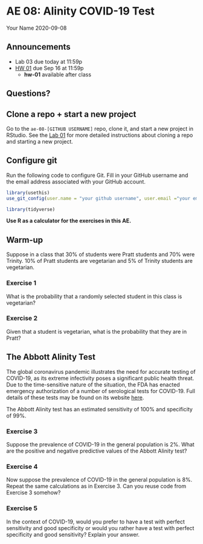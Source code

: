 AE 08: Alinity COVID-19 Test
================
Your Name
2020-09-08

## Announcements

  - Lab 03 due today at 11:59p
  - [HW 01](https://sta199-fa20-002.netlify.app/hw/hw-01.html) due Sep
    16 at 11:59p
      - **hw-01** available after class

## Questions?

## Clone a repo + start a new project

Go to the `ae-08-[GITHUB USERNAME]` repo, clone it, and start a new
project in RStudio. See the
[Lab 01](https://sta199-fa20-002.netlify.app/labs/lab-01-hello-r.html#getting-started)
for more detailed instructions about cloning a repo and starting a new
project.

## Configure git

Run the following code to configure Git. Fill in your GitHub username
and the email address associated with your GitHub account.

``` r
library(usethis)
use_git_config(user.name = "your github username", user.email ="your email")
```

``` r
library(tidyverse)
```

**Use R as a calculator for the exercises in this AE.**

## Warm-up

Suppose in a class that 30% of students were Pratt students and 70% were
Trinity. 10% of Pratt students are vegetarian and 5% of Trinity students
are vegetarian.

### Exercise 1

What is the probability that a randomly selected student in this class
is vegetarian?

### Exercise 2

Given that a student is vegetarian, what is the probability that they
are in Pratt?

## The Abbott Alinity Test

The global coronavirus pandemic illustrates the need for accurate
testing of COVID-19, as its extreme infectivity poses a significant
public health threat. Due to the time-sensitive nature of the situation,
the FDA has enacted emergency authorization of a number of serological
tests for COVID-19. Full details of these tests may be found on its
website
[here](https://www.fda.gov/medical-devices/coronavirus-disease-2019-covid-19-emergency-use-authorizations-medical-devices/eua-authorized-serology-test-performance).

The Abbott Alinity test has an estimated sensitivity of 100% and
specificity of 99%.

### Exercise 3

Suppose the prevalence of COVID-19 in the general population is 2%. What
are the positive and negative predictive values of the Abbott Alinity
test?

### Exercise 4

Now suppose the prevalence of COVID-19 in the general population is 8%.
Repeat the same calculations as in Exercise 3. Can you reuse code from
Exercise 3 somehow?

### Exercise 5

In the context of COVID-19, would you prefer to have a test with perfect
sensitivity and good specificity or would you rather have a test with
perfect specificity and good sensitivity? Explain your answer.
